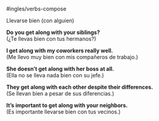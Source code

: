 #ingles/verbs-compose

Llevarse bien (con alguien)

**Do you get along with your siblings?**  
(¿Te llevas bien con tus hermanos?)

**I get along with my coworkers really well.**  
(Me llevo muy bien con mis compañeros de trabajo.)

**She doesn’t get along with her boss at all.**  
(Ella no se lleva nada bien con su jefe.)

**They get along with each other despite their differences.**  
(Se llevan bien a pesar de sus diferencias.)

**It’s important to get along with your neighbors.**  
(Es importante llevarse bien con tus vecinos.)
